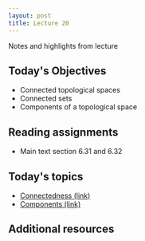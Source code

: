 ```yaml
---
layout: post
title: Lecture 20
---
```


Notes and highlights from lecture

## Today's Objectives

* Connected topological spaces
* Connected sets
* Components of a topological space

## Reading assignments

* Main text section 6.31 and 6.32

## Today's topics
* <a target="_parent" href="https://wcasper.github.io/math414fall2022/topics/024-connectedness.html">Connectedness (link)</a>
* <a target="_parent" href="https://wcasper.github.io/math414fall2022/topics/025-components.html">Components (link)</a>

## Additional resources

